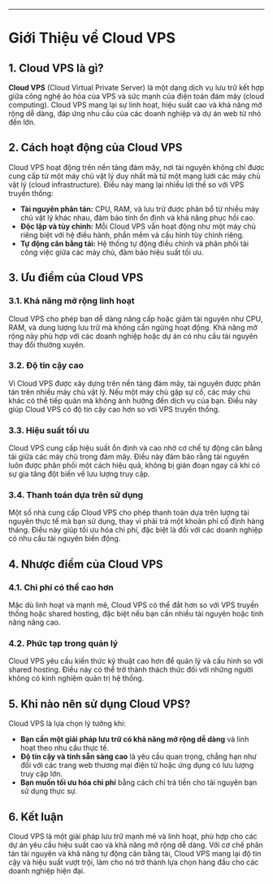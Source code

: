 
---

# Giới Thiệu về Cloud VPS

## 1. Cloud VPS là gì?

**Cloud VPS** (Cloud Virtual Private Server) là một dạng dịch vụ lưu trữ kết hợp giữa công nghệ ảo hóa của VPS và sức mạnh của điện toán đám mây (cloud computing). Cloud VPS mang lại sự linh hoạt, hiệu suất cao và khả năng mở rộng dễ dàng, đáp ứng nhu cầu của các doanh nghiệp và dự án web từ nhỏ đến lớn.

## 2. Cách hoạt động của Cloud VPS

Cloud VPS hoạt động trên nền tảng đám mây, nơi tài nguyên không chỉ được cung cấp từ một máy chủ vật lý duy nhất mà từ một mạng lưới các máy chủ vật lý (cloud infrastructure). Điều này mang lại nhiều lợi thế so với VPS truyền thống:

- **Tài nguyên phân tán:** CPU, RAM, và lưu trữ được phân bổ từ nhiều máy chủ vật lý khác nhau, đảm bảo tính ổn định và khả năng phục hồi cao.
- **Độc lập và tùy chỉnh:** Mỗi Cloud VPS vẫn hoạt động như một máy chủ riêng biệt với hệ điều hành, phần mềm và cấu hình tùy chỉnh riêng.
- **Tự động cân bằng tải:** Hệ thống tự động điều chỉnh và phân phối tải công việc giữa các máy chủ, đảm bảo hiệu suất tối ưu.

## 3. Ưu điểm của Cloud VPS

### 3.1. **Khả năng mở rộng linh hoạt**

Cloud VPS cho phép bạn dễ dàng nâng cấp hoặc giảm tài nguyên như CPU, RAM, và dung lượng lưu trữ mà không cần ngừng hoạt động. Khả năng mở rộng này phù hợp với các doanh nghiệp hoặc dự án có nhu cầu tài nguyên thay đổi thường xuyên.

### 3.2. **Độ tin cậy cao**

Vì Cloud VPS được xây dựng trên nền tảng đám mây, tài nguyên được phân tán trên nhiều máy chủ vật lý. Nếu một máy chủ gặp sự cố, các máy chủ khác có thể tiếp quản mà không ảnh hưởng đến dịch vụ của bạn. Điều này giúp Cloud VPS có độ tin cậy cao hơn so với VPS truyền thống.

### 3.3. **Hiệu suất tối ưu**

Cloud VPS cung cấp hiệu suất ổn định và cao nhờ cơ chế tự động cân bằng tải giữa các máy chủ trong đám mây. Điều này đảm bảo rằng tài nguyên luôn được phân phối một cách hiệu quả, không bị gián đoạn ngay cả khi có sự gia tăng đột biến về lưu lượng truy cập.

### 3.4. **Thanh toán dựa trên sử dụng**

Một số nhà cung cấp Cloud VPS cho phép thanh toán dựa trên lượng tài nguyên thực tế mà bạn sử dụng, thay vì phải trả một khoản phí cố định hàng tháng. Điều này giúp tối ưu hóa chi phí, đặc biệt là đối với các doanh nghiệp có nhu cầu tài nguyên biến động.

## 4. Nhược điểm của Cloud VPS

### 4.1. **Chi phí có thể cao hơn**

Mặc dù linh hoạt và mạnh mẽ, Cloud VPS có thể đắt hơn so với VPS truyền thống hoặc shared hosting, đặc biệt nếu bạn cần nhiều tài nguyên hoặc tính năng nâng cao.

### 4.2. **Phức tạp trong quản lý**

Cloud VPS yêu cầu kiến thức kỹ thuật cao hơn để quản lý và cấu hình so với shared hosting. Điều này có thể trở thành thách thức đối với những người không có kinh nghiệm quản trị hệ thống.

## 5. Khi nào nên sử dụng Cloud VPS?

Cloud VPS là lựa chọn lý tưởng khi:

- **Bạn cần một giải pháp lưu trữ có khả năng mở rộng dễ dàng** và linh hoạt theo nhu cầu thực tế.
- **Độ tin cậy và tính sẵn sàng cao** là yêu cầu quan trọng, chẳng hạn như đối với các trang web thương mại điện tử hoặc ứng dụng có lưu lượng truy cập lớn.
- **Bạn muốn tối ưu hóa chi phí** bằng cách chỉ trả tiền cho tài nguyên bạn sử dụng thực sự.

## 6. Kết luận

Cloud VPS là một giải pháp lưu trữ mạnh mẽ và linh hoạt, phù hợp cho các dự án yêu cầu hiệu suất cao và khả năng mở rộng dễ dàng. Với cơ chế phân tán tài nguyên và khả năng tự động cân bằng tải, Cloud VPS mang lại độ tin cậy và hiệu suất vượt trội, làm cho nó trở thành lựa chọn hàng đầu cho các doanh nghiệp hiện đại.
